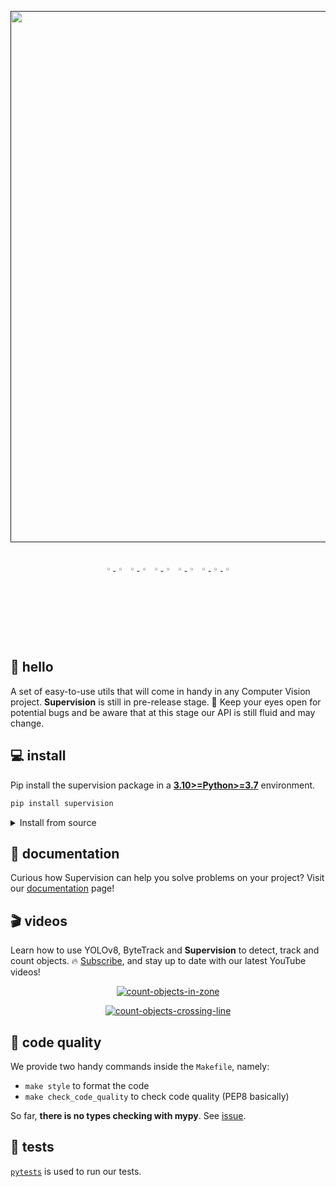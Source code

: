 <div align="center">
  <p>
    <a align="center" href="" target="_blank">
      <img
        width="850"
        src="https://media.roboflow.com/open-source/supervision/roboflow-supervision-banner.png?ik-sdk-version=javascript-1.4.3&updatedAt=1674062891088"
      >
    </a>
  </p>
  <br>

  <div align="center">
      <a href="https://youtube.com/roboflow">
          <img
            src="https://media.roboflow.com/notebooks/template/icons/purple/youtube.png?ik-sdk-version=javascript-1.4.3&updatedAt=1672949634652"
            width="3%"
          />
      </a>
      <img src="https://raw.githubusercontent.com/ultralytics/assets/main/social/logo-transparent.png" width="3%"/>
      <a href="https://roboflow.com">
          <img
            src="https://media.roboflow.com/notebooks/template/icons/purple/roboflow-app.png?ik-sdk-version=javascript-1.4.3&updatedAt=1672949746649"
            width="3%"
          />
      </a>
      <img src="https://raw.githubusercontent.com/ultralytics/assets/main/social/logo-transparent.png" width="3%"/>
      <a href="https://www.linkedin.com/company/roboflow-ai/">
          <img
            src="https://media.roboflow.com/notebooks/template/icons/purple/linkedin.png?ik-sdk-version=javascript-1.4.3&updatedAt=1672949633691"
            width="3%"
          />
      </a>
      <img src="https://raw.githubusercontent.com/ultralytics/assets/main/social/logo-transparent.png" width="3%"/>
      <a href="https://docs.roboflow.com">
          <img
            src="https://media.roboflow.com/notebooks/template/icons/purple/knowledge.png?ik-sdk-version=javascript-1.4.3&updatedAt=1672949634511"
            width="3%"
          />
      </a>
      <img src="https://raw.githubusercontent.com/ultralytics/assets/main/social/logo-transparent.png" width="3%"/>
      <a href="https://disuss.roboflow.com">
          <img
            src="https://media.roboflow.com/notebooks/template/icons/purple/forum.png?ik-sdk-version=javascript-1.4.3&updatedAt=1672949633584"
            width="3%"
          />
      <img src="https://raw.githubusercontent.com/ultralytics/assets/main/social/logo-transparent.png" width="3%"/>
      <a href="https://blog.roboflow.com">
          <img
            src="https://media.roboflow.com/notebooks/template/icons/purple/blog.png?ik-sdk-version=javascript-1.4.3&updatedAt=1672949633605"
            width="3%"
          />
      </a>
      </a>
  </div>

</div>

## 👋 hello

A set of easy-to-use utils that will come in handy in any Computer Vision project. **Supervision** is still in 
pre-release stage. 🚧 Keep your eyes open for potential bugs and be aware that at this stage our API is still fluid 
and may change.

## 💻 install

Pip install the supervision package in a
[**3.10>=Python>=3.7**](https://www.python.org/) environment.

```bash
pip install supervision
```

<details close>
<summary>Install from source</summary>

```bash
# clone repository and navigate to root directory
git clone https://github.com/roboflow/supervision.git
cd supervision

# setup python environment and activate it
python3 -m venv venv
source venv/bin/activate

# install
pip install -e ".[dev]"
```

</details>

## 📖 documentation

Curious how Supervision can help you solve problems on your project? Visit our [documentation](https://roboflow.github.io/supervision) page!

## 🎬 videos

Learn how to use YOLOv8, ByteTrack and **Supervision** to detect, track and count objects. 🔥
[Subscribe](https://www.youtube.com/@Roboflow), and stay up to date with our latest YouTube videos!

<p align="center">
    <a href="https://youtu.be/l_kf9CfZ_8M">
        <img src="https://user-images.githubusercontent.com/26109316/217950212-311de186-1862-4b4c-a86e-89cafd68b233.jpg" alt="count-objects-in-zone">
    </a>
</p>

<p align="center">
    <a href="https://youtu.be/OS5qI9YBkfk">
        <img src="https://user-images.githubusercontent.com/26109316/213702005-ddd568f0-b902-46c2-9af9-e6ff33db23bf.jpg" alt="count-objects-crossing-line">
    </a>
</p>

## 🧹 code quality 

We provide two handy commands inside the `Makefile`, namely:

- `make style` to format the code
- `make check_code_quality` to check code quality (PEP8 basically)

So far, **there is no types checking with mypy**. See [issue](https://github.com/roboflow-ai/template-python/issues/4). 

## 🧪 tests 

[`pytests`](https://docs.pytest.org/en/7.1.x/) is used to run our tests.
